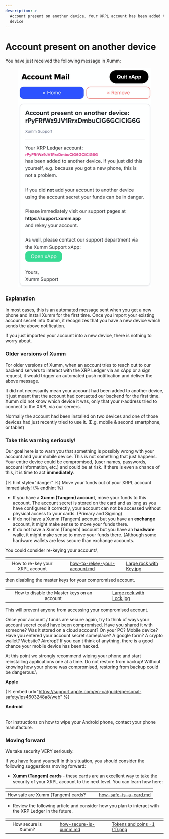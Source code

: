 ```yaml
---
description: >-
  Account present on another device. Your XRPL account has been added to another
  device
---
```


# Account present on another device

You have just received the following message in Xumm:

<figure><img src="../.gitbook/assets/Account Present.png" alt=""><figcaption></figcaption></figure>

### Explanation

In most cases, this is an automated message sent when you get a new phone and install Xumm for the first time. Once you import your existing account secret into Xumm, it recognizes that you have a new device which sends the above notification.

If you just imported your account into a new device, there is nothing to worry about.

### Older versions of Xumm

For older versions of Xumm, when an account tries to reach out to our backend servers to interact with the XRP Ledger via an xApp or a sign request, it would trigger an automated push notification and deliver the above message.&#x20;

It did not necessarily mean your account had been added to another device, it just meant that the account had contacted our backend for the first time. Xumm did not know which device it was, only that your r-address tried to connect to the XRPL via our servers.&#x20;

Normally the account had been installed on two devices and one of those devices had just recently tried to use it. (E.g. mobile & second smartphone, or tablet)

### Take this warning seriously!

Our goal here is to warn you that something is possibly wrong with your account and your mobile device. This is not something that just happens. Your entire device could be compromised, (user names, passwords, account information, etc.) and could be at risk.  If there is even a chance of this, it is time to act **immediately**.&#x20;

{% hint style="danger" %}
Move your funds out of your XRPL account immediately!
{% endhint %}

* &#x20;If you have a **Xumm (Tangem) account**, move your funds to this account. The account secret is stored on the card and as long as you have configured it correctly, your account can not be accessed without physical access to your cards. (Primary and Signing)
* If do not have a Xumm (Tangem) account but you have an **exchange** account, it might make sense to move your funds there.&#x20;
* If do not have a Xumm (Tangem) account but you have an **hardware** walle, it might make sense to move your funds there. (Although some hardware wallets are less secure than exchange accounts.

You could consider re-keying your account:\


<table data-view="cards"><thead><tr><th align="center"></th><th data-hidden></th><th data-hidden></th><th data-hidden data-card-target data-type="content-ref"></th><th data-hidden data-card-cover data-type="files"></th></tr></thead><tbody><tr><td align="center">How to re-key your XRPL account</td><td></td><td></td><td><a href="../getting-started-with-xumm/how-to-rekey-your-account.md">how-to-rekey-your-account.md</a></td><td><a href="../.gitbook/assets/Large rock with Key.jpg">Large rock with Key.jpg</a></td></tr></tbody></table>

then disabling the master keys for your compromised account.

<table data-view="cards"><thead><tr><th align="center"></th><th data-hidden></th><th data-hidden></th><th data-hidden data-card-cover data-type="files"></th></tr></thead><tbody><tr><td align="center">How to disable the Master keys on an account</td><td></td><td></td><td><a href="../.gitbook/assets/Large rock with Lock.jpg">Large rock with Lock.jpg</a></td></tr></tbody></table>

This will prevent anyone from accessing your compromised account.

Once your account / funds are secure again, try to think of ways your account secret could have been compromised. Have you shared it with someone? Was it stored on a cloud account? On your PC? Mobile device? Have you entered your account secret someplace? A google form? A crypto wallet? Website? Airdrop? If you can't think of anything, there is a good chance your mobile device has been hacked.

At this point we strongly recommend wiping your phone and start reinstalling applications one at a time. Do not restore from backup! Without knowing how your phone was compromised, restoring from backup could be dangerous.\


**Apple**

{% embed url="https://support.apple.com/en-ca/guide/personal-safety/ips4603248a8/web" %}

**Android**

\
For instructions on how to wipe your Android phone, contact your phone manufacture.

### Moving forward

We take security VERY seriously.

If you have found yourself in this situation, you should consider the following suggestions moving forward:

* **Xumm (Tangem) cards** - these cards are an excellent way to take the security of your XRPL account to the next level. You can learn how here:\
  &#x20;&#x20;

<table data-view="cards"><thead><tr><th align="center"></th><th></th><th></th><th data-hidden data-card-target data-type="content-ref"></th></tr></thead><tbody><tr><td align="center">How safe are Xumm (Tangem) cards?</td><td></td><td></td><td><a href="../xumm-tangem-cards/how-safe-is-a-card.md">how-safe-is-a-card.md</a></td></tr></tbody></table>

* Review the following article and consider how you plan to interact with the XRP Ledger in the future.&#x20;

<table data-view="cards"><thead><tr><th align="center"></th><th data-hidden></th><th data-hidden></th><th data-hidden data-card-target data-type="content-ref"></th><th data-hidden data-card-cover data-type="files"></th></tr></thead><tbody><tr><td align="center">How secure is Xumm?</td><td></td><td></td><td><a href="../hot-topics/how-secure-is-xumm.md">how-secure-is-xumm.md</a></td><td><a href="../.gitbook/assets/Tokens and coins -1 (1).png">Tokens and coins -1 (1).png</a></td></tr></tbody></table>
